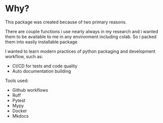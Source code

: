 # Why?

This package was created because of two primary reasons.

There are couple functions i use nearly always in my research and i wanted them to be available to me in any environment including colab. So i packed them into easily installable package

I wanted to learn modern practices of python packaging and development workflow, such as:

- CI/CD for tests and code quality
- Auto documentation building

Tools used:
- Github workflows
- Ruff
- Pytest
- Mypy
- Docker
- Mkdocs